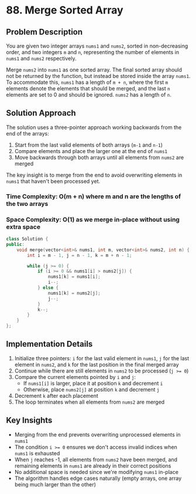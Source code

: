 # 88. Merge Sorted Array

## Problem Description

You are given two integer arrays `nums1` and `nums2`, sorted in non-decreasing order, and two integers `m` and `n`, representing the number of elements in `nums1` and `nums2` respectively.

Merge `nums2` into `nums1` as one sorted array. The final sorted array should not be returned by the function, but instead be stored inside the array `nums1`. To accommodate this, `nums1` has a length of `m + n`, where the first `m` elements denote the elements that should be merged, and the last `n` elements are set to 0 and should be ignored. `nums2` has a length of `n`.

## Solution Approach

The solution uses a three-pointer approach working backwards from the end of the arrays:

1. Start from the last valid elements of both arrays (`m-1` and `n-1`)
2. Compare elements and place the larger one at the end of `nums1`
3. Move backwards through both arrays until all elements from `nums2` are merged

The key insight is to merge from the end to avoid overwriting elements in `nums1` that haven't been processed yet.

### Time Complexity: O(m + n) where m and n are the lengths of the two arrays

### Space Complexity: O(1) as we merge in-place without using extra space

```cpp
class Solution {
public:
    void merge(vector<int>& nums1, int m, vector<int>& nums2, int n) {
        int i = m - 1, j = n - 1, k = m + n - 1;

        while (j >= 0) {
            if (i >= 0 && nums1[i] > nums2[j]) {
                nums1[k] = nums1[i];
                i--;
            } else {
                nums1[k] = nums2[j];
                j--;
            }
            k--;
        }
    }
};
```

## Implementation Details

1. Initialize three pointers: `i` for the last valid element in `nums1`, `j` for the last element in `nums2`, and `k` for the last position in the final merged array
2. Continue while there are still elements in `nums2` to be processed (`j >= 0`)
3. Compare the current elements pointed by `i` and `j`:
   - If `nums1[i]` is larger, place it at position `k` and decrement `i`
   - Otherwise, place `nums2[j]` at position `k` and decrement `j`
4. Decrement `k` after each placement
5. The loop terminates when all elements from `nums2` are merged

## Key Insights

- Merging from the end prevents overwriting unprocessed elements in `nums1`
- The condition `i >= 0` ensures we don't access invalid indices when `nums1` is exhausted
- When `j` reaches -1, all elements from `nums2` have been merged, and remaining elements in `nums1` are already in their correct positions
- No additional space is needed since we're modifying `nums1` in-place
- The algorithm handles edge cases naturally (empty arrays, one array being much larger than the other)
